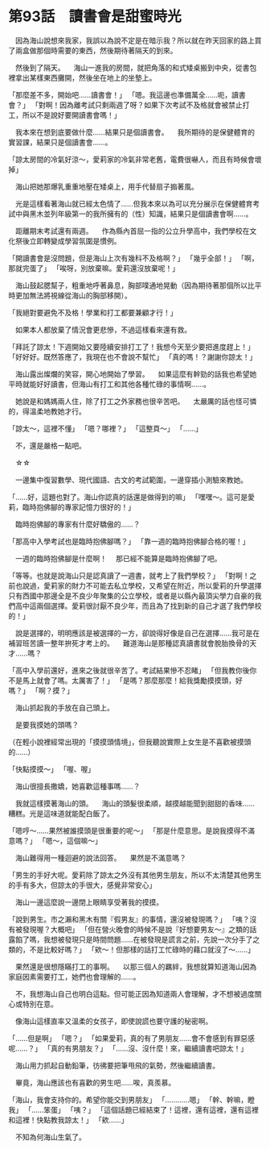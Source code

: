 # 第93話　讀書會是甜蜜時光

　因為海山說想來我家，我誤以為說不定是在暗示我？所以就在昨天回家的路上買了兩盒做那個時需要的東西，然後期待著隔天的到來。

　然後到了隔天。
　海山一進我的房間，就把角落的和式矮桌搬到中央，從書包裡拿出某樣東西攤開，然後坐在地上的坐墊上。

「那麼差不多，開始吧……讀書會！」
「嗯。我這邊也準備萬全……呃，讀書會？」
「對啊！因為離考試只剩兩週了呀？如果下次考試不及格就會被禁止打工，所以不是說好要開讀書會嗎！」

　我本來在想到底要做什麼……結果只是個讀書會。
　我所期待的是保健體育的實習課，結果只是個讀書會……。

「諒太房間的冷氣好涼～，愛莉家的冷氣非常老舊，電費很嚇人，而且有時候會壞掉」

　海山把她那爆乳重重地壓在矮桌上，用手代替扇子搧著風。

　光是這樣看著海山就已經太色情了……但我本來以為可以充分展示在保健體育考試中與黑木並列年級第一的我所擁有的（性）知識，結果只是個讀書會啊……。

　距離期末考試還有兩週。
　作為縣內首屈一指的公立升學高中，我們學校在文化祭後立即轉變成學習氛圍是慣例。

「開讀書會是沒問題，但是海山上次有幾科不及格啊？」
「幾乎全部！」
「啊，那就完蛋了」
「唉呀，別放棄嘛。愛莉還沒放棄呢！」

　海山鼓起腮幫子，粗重地呼著鼻息，胸部噗通地晃動（因為期待著那個所以比平時更加無法將視線從海山的胸部移開）。

「我絕對要避免不及格！學業和打工都要兼顧才行！」

　如果本人都放棄了情況會更悲慘，不過這樣看來還有救。

「拜託了諒太！下週開始又要陸續安排打工了！我想今天至少要把進度趕上！」
「好好好。既然答應了，我現在也不會說不幫忙」
「真的嗎！？謝謝你諒太！」

　海山露出燦爛的笑容，開心地開始了學習。
　如果這麼有幹勁的話我也希望她平時就能好好讀書，但海山有打工和其他各種忙碌的事情啊……。

　她說是和媽媽兩人住，除了打工之外家務也很辛苦吧。
　太嚴厲的話也怪可憐的，得溫柔地教她才行。

「諒太～，這裡不懂」
「嗯？哪裡？」
「這整頁～」
「……」

　不，還是嚴格一點吧。

　☆☆

　一邊集中復習數學、現代國語、古文的考試範圍，一邊穿插小測驗來教她。

「……好，這題也對了。海山你認真的話還是做得到的嘛」
「嘿嘿～。這可是愛莉，臨時抱佛腳的專家記憶力很好的！」

　臨時抱佛腳的專家有什麼好驕傲的……？

「那高中入學考試也是臨時抱佛腳嗎？」
「靠一週的臨時抱佛腳合格的喔！」

　一週的臨時抱佛腳是什麼啊！
　那已經不能算是臨時抱佛腳了吧。

「等等。也就是說海山只是認真讀了一週書，就考上了我們學校？」
「對啊！之前也說過，愛莉家的財力不可能去私立學校，又希望在附近，所以愛莉的升學選擇只有西國中那邊全是不良少年聚集的公立學校，或者是以縣內最頂尖學力自豪的我們高中這兩個選擇。愛莉很討厭不良少年，而且為了找到新的自己才選了我們學校的！」

　說是選擇的，明明應該是被選擇的一方，卻說得好像是自己在選擇……我可是在補習班苦讀一整年拚死才考上的。
　難道海山是那種認真讀書就會脫胎換骨的天才……嗎？

「高中入學前還好，進來之後就很辛苦了。考試結果慘不忍睹」
「但我教你後你不是馬上就會了嗎。太厲害了！」
「是嗎？那麼那麼！給我獎勵摸摸頭，好嗎？」
「啊？摸？」

　海山抓起我的手放在自己頭上。

　是要我摸她的頭嗎？

（在輕小說裡經常出現的「摸摸頭情境」，但我聽說實際上女生是不喜歡被摸頭的……）

「快點摸摸～」
「喔、喔」

　海山很擅長撒嬌，她喜歡這種事嗎……？

　我就這樣摸著海山的頭。
　海山的頭髮很柔順，越摸越能聞到甜甜的香味……糟糕。光是這味道就能配白飯了。

「嗯哼～……果然被誰摸頭是很重要的呢～」
「那是什麼意思。是說我摸得不滿意嗎？」
「嗯～，這個嘛～」

　海山難得用一種迴避的說法回答。
　果然是不滿意嗎？

「男生的手好大呢。愛莉除了諒太之外沒有其他男生朋友，所以不太清楚其他男生的手有多大，但諒太的手很大，感覺非常安心」

　海山一邊這麼說一邊閉上眼睛享受著我的摸摸。

「說到男生。市之瀨和黑木有關『假男友』的事情，還沒被發現嗎？」
「咦？沒有被發現喔？大概吧」
「但在營火晚會的時候不是說『好想要男友～』之類的話露餡了嗎，我想被發現只是時間問題……在被發現是謊言之前，先說一次分手了之類的，不是比較好嗎？」
「欸～！但那樣的話打工忙碌時的藉口就沒了～……」

　果然還是很想隱瞞打工的事啊。
　以那三個人的羈絆，我想就算知道海山因為家庭因素需要打工，她們也會理解的……。

　不，我想海山自己也明白這點。但可能正因為知道兩人會理解，才不想被過度關心或特別在意。

　像海山這樣直率又溫柔的女孩子，即使說謊也要守護的秘密啊。

「……但是啊」
「嗯？」
「如果愛莉，真的有了男朋友……會不會感到有罪惡感呢……？」
「真的有男朋友？」
「……沒、沒什麼！來，繼續讀書吧諒太！」

　海山用力抓起自動鉛筆，彷彿要把筆甩飛的氣勢，然後繼續讀書。

　畢竟，海山應該也有喜歡的男生吧……唉，真羨慕。

「海山，我會支持你的。希望你能交到男朋友」
「…………嗯」
「幹、幹嘛，瞪我」
「……笨蛋」
「咦？」
「這個話題已經結束了！這裡，還有這裡，還有這裡和這裡！快點教我諒太！」
「欸……」

　不知為何海山生氣了。